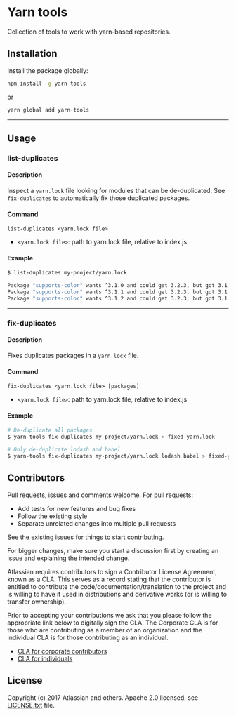 # Yarn tools

Collection of tools to work with yarn-based repositories.

## Installation

Install the package globally:

```bash
npm install -g yarn-tools
```

or

```bash
yarn global add yarn-tools
```

---

## Usage

### list-duplicates

#### Description

Inspect a `yarn.lock` file looking for modules that can be de-duplicated. See `fix-duplicates` to automatically fix those duplicated packages.

#### Command

`list-duplicates <yarn.lock file>`

* `<yarn.lock file>`: path to yarn.lock file, relative to index.js

#### Example

```bash
$ list-duplicates my-project/yarn.lock

Package "supports-color" wants ^3.1.0 and could get 3.2.3, but got 3.1.2
Package "supports-color" wants ^3.1.1 and could get 3.2.3, but got 3.1.2
Package "supports-color" wants ^3.1.2 and could get 3.2.3, but got 3.1.2
```

---

### fix-duplicates

#### Description

Fixes duplicates packages in a `yarn.lock` file.

#### Command

`fix-duplicates <yarn.lock file> [packages]`

* `<yarn.lock file>`: path to yarn.lock file, relative to index.js

#### Example

```bash
# De-duplicate all packages
$ yarn-tools fix-duplicates my-project/yarn.lock > fixed-yarn.lock

# Only de-duplicate lodash and babel
$ yarn-tools fix-duplicates my-project/yarn.lock lodash babel > fixed-yarn.lock
```

## Contributors

Pull requests, issues and comments welcome. For pull requests:

* Add tests for new features and bug fixes
* Follow the existing style
* Separate unrelated changes into multiple pull requests

See the existing issues for things to start contributing.

For bigger changes, make sure you start a discussion first by creating
an issue and explaining the intended change.

Atlassian requires contributors to sign a Contributor License Agreement,
known as a CLA. This serves as a record stating that the contributor is
entitled to contribute the code/documentation/translation to the project
and is willing to have it used in distributions and derivative works
(or is willing to transfer ownership).

Prior to accepting your contributions we ask that you please follow the appropriate
link below to digitally sign the CLA. The Corporate CLA is for those who are
contributing as a member of an organization and the individual CLA is for
those contributing as an individual.

* [CLA for corporate contributors](https://na2.docusign.net/Member/PowerFormSigning.aspx?PowerFormId=e1c17c66-ca4d-4aab-a953-2c231af4a20b)
* [CLA for individuals](https://na2.docusign.net/Member/PowerFormSigning.aspx?PowerFormId=3f94fbdc-2fbe-46ac-b14c-5d152700ae5d)

## License

Copyright (c) 2017 Atlassian and others.
Apache 2.0 licensed, see [LICENSE.txt](LICENSE.txt) file.
